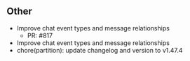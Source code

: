 ## Other

- Improve chat event types and message relationships
   - PR: #817
- Improve chat event types and message relationships
- chore(partition): update changelog and version to v1.47.4

